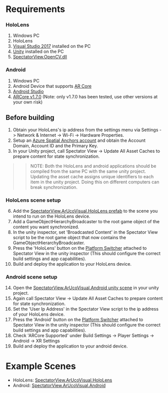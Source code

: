 # Requirements
### HoloLens
1. Windows PC
2. HoloLens
3. [Visual Studio 2017](https://visualstudio.microsoft.com/vs/) installed on the PC
4. [Unity](https://unity3d.com/get-unity/download) installed on the PC
5. [SpectatorView.OpenCV.dll](../src/SpectatorView.Native/SpectatorView.OpenCV/UWP)

### Android
1. Windows PC
2. Android Device that supports [AR Core](https://developers.google.com/ar/discover/supported-devices)
3. [Android Studio](https://developer.android.com/studio)
4. [ARCore v1.7.0](https://github.com/google-ar/arcore-unity-sdk/releases/tag/v1.7.0) (Note: only v1.7.0 has been tested, use other versions at your own risk)

## Before building
1. Obtain your HoloLens's ip address from the settings menu via Settings -> Network & Internet -> Wi-Fi -> Hardware Properties.
2. Setup an [Azure Spatial Anchors account](https://docs.microsoft.com/en-us/azure/spatial-anchors/quickstarts/get-started-unity-hololens) and obtain the Account Domain, Account ID and the Primary Key.
3. In your Unity project, call Spectator View -> Update All Asset Caches to prepare content for state synchronization.

>> NOTE: Both the HoloLens and android applications should be compiled from the same PC with the same unity project. Updating the asset cache assigns unique identifiers to each item in the unity project. Doing this on different computers can break synchronization.

### HoloLens scene setup
6. Add the [SpectatorView.ArUcoVisual.HoloLens prefab](Prefabs/SpectatorView.ASA.HoloLens.prefab) to the scene you intend to run on the HoloLens device.
7. Add a GameObjectHierarchyBroadcaster to the root game object of the content you want synchronized. 
8. In the unity inspector, set 'Broadcasted Content' in the Spectator View script to be the root game object that now contains the GameObjectHierarchyBroadcaster.
12. Press the 'HoloLens' button on the [Platform Switcher](Scripts/Editor/PlatformSwitcherEditor.cs) attached to Spectator View in the unity inspector (This should configure the correct build settings and app capabilities).
13. Build and deploy the application to your HoloLens device.

### Android scene setup
14. Open the [SpectatorView.ArUcoVisual.Android unity scene](Scenes/SpectatorView.ASA.Android.unity) in your unity project.
15. Again call Spectator View -> Update All Asset Caches to prepare content for state synchronization.
16. Set the 'User Ip Address' in the Spectator View script to the ip address of your HoloLens device.
18. Press the 'Android' button on the [Platform Switcher](Scripts/Editor/PlatformSwitcherEditor.cs) attached to Spectator View in the unity inspector (This should configure the correct build settings and app capabilities).
19. Check 'ARCore Supported' under Build Settings -> Player Settings -> Android -> XR Settings
20. Build and deploy the application to your android device.

# Example Scenes
* HoloLens: [SpectatorView.ArUcoVisual.HoloLens](Scenes/SpectatorView.ArUcoVisual.HoloLens.unity)
* Android: [SpectatorView.ArUcoVisual.Android](Scenes/SpectatorView.ArUcoVisual.Android.unity)
